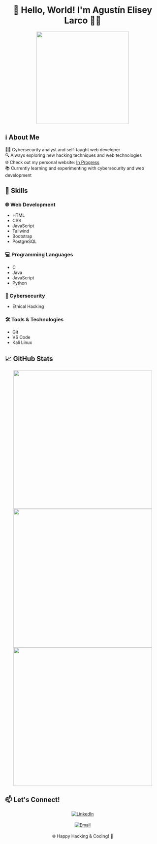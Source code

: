 <h1 align="center">🚀 Hello, World! I'm Agustín Elisey Larco 🕵️‍♂️</h1>

<p align="center">
  <img src="https://media.giphy.com/media/JIX9t2j0ZTN9S/giphy.gif" width="300">
</p>

## ℹ️ About Me

👨‍💻 Cybersecurity analyst and self-taught web developer<br>
🔍 Always exploring new hacking techniques and web technologies<br>
🌐 Check out my personal website: [In Progress]()<br>
📚 Currently learning and experimenting with cybersecurity and web development<br>

## 🚀 Skills

### 🌐 Web Development
- HTML
- CSS
- JavaScript
- Tailwind
- Bootstrap
- PostgreSQL

### 💻 Programming Languages
- C
- Java
- JavaScript
- Python

### 🔐 Cybersecurity
- Ethical Hacking

### 🛠️ Tools & Technologies
- Git
- VS Code
- Kali Linux

## 📈 GitHub Stats

<div align="center">
  <a href="https://github.com/EliseyAgustin">
    <img src="https://github-readme-stats.vercel.app/api?username=EliseyAgustin&theme=chartreuse-dark&show_icons=true&hide_border=true&count_private=true" width="450"/>
    <img src="https://github-readme-streak-stats.herokuapp.com/?user=EliseyAgustin&theme=chartreuse-dark&hide_border=true" width="450"/>
    <img src="https://github-readme-stats.vercel.app/api/top-langs/?username=EliseyAgustin&theme=chartreuse-dark&show_icons=true&hide_border=true&layout=compact" width="450"/>
  </a>
</div>

## 📫 Let's Connect!

<p align="center">
  <a href="https://www.linkedin.com/in/agustin-elisey-larco-04b397236/" target="_blank">
    <img src="https://img.shields.io/badge/LinkedIn-Profile-blue?style=for-the-badge&logo=linkedin" alt="LinkedIn" style="margin-bottom: 5px;"/>
  </a>
</p>
<p align="center">
  <a href="mailto:agustinelisey22@gmail.com" target="_blank">
    <img src="https://img.shields.io/badge/agustinelisey22@gmail.com-%23EA4335.svg?style=for-the-badge&logo=gmail&logoColor=white" alt="Email" style="margin-bottom: 5px;" />
  </a>
</p>

<p align="center">
  🌐 Happy Hacking & Coding! 🚀
</p>
